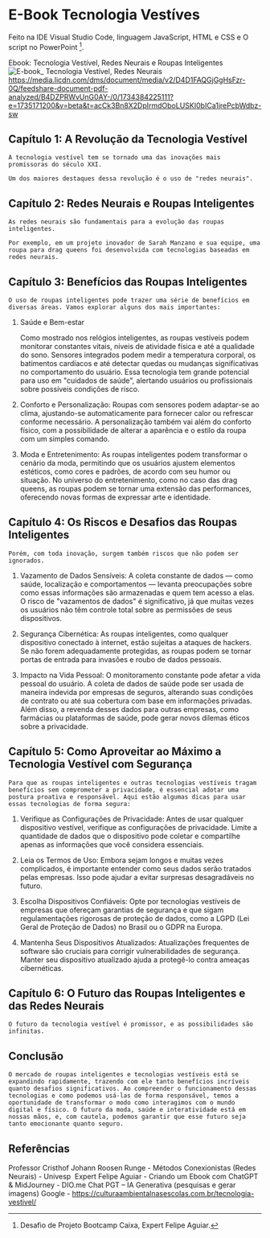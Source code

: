 # E-Book Tecnologia Vestíves

Feito na IDE Visual Studio Code, linguagem JavaScript, HTML e CSS e O script no PowerPoint [^1].

Ebook: Tecnologia Vestível, Redes Neurais e Roupas Inteligentes
![E-book_ Tecnologia Vestível, Redes Neurais](https://github.com/user-attachments/assets/c33a5c3b-5dd0-4aa6-abc7-02307e16019f)
https://media.licdn.com/dms/document/media/v2/D4D1FAQGjGgHsFzr-0Q/feedshare-document-pdf-analyzed/B4DZPRWvUnG0AY-/0/1734384225111?e=1735171200&v=beta&t=acCk3Bn8X2DpIrmdOboLUSKI0bICa1jrePcbWdbz-sw

## Capítulo 1: A Revolução da Tecnologia Vestível
	
	A tecnologia vestível tem se tornado uma das inovações mais promissoras do século XXI.

	Um dos maiores destaques dessa revolução é o uso de "redes neurais". 

## Capítulo 2: Redes Neurais e Roupas Inteligentes

	As redes neurais são fundamentais para a evolução das roupas inteligentes. 

	Por exemplo, em um projeto inovador de Sarah Manzano e sua equipe, uma roupa para drag queens foi desenvolvida com tecnologias baseadas em redes neurais.

## Capítulo 3: Benefícios das Roupas Inteligentes

	O uso de roupas inteligentes pode trazer uma série de benefícios em diversas áreas. Vamos explorar alguns dos mais importantes:

1. Saúde e Bem-estar 
 
   	Como mostrado nos relógios inteligentes, as roupas vestíveis podem monitorar constantes vitais, níveis de atividade física e até a qualidade do sono. Sensores integrados podem medir a temperatura corporal, os batimentos cardíacos e até detectar quedas ou mudanças significativas no comportamento do usuário. Essa tecnologia tem grande potencial para uso em "cuidados de saúde", alertando usuários ou profissionais sobre possíveis condições de risco.

2. Conforto e Personalização:
   	Roupas com sensores podem adaptar-se ao clima, ajustando-se automaticamente para fornecer calor ou refrescar conforme necessário. A personalização também vai além do conforto físico, com a possibilidade de alterar a aparência e o estilo da roupa com um simples comando.

3. Moda e Entretenimento:
   	As roupas inteligentes podem transformar o cenário da moda, permitindo que os usuários ajustem elementos estéticos, como cores e padrões, de acordo com seu humor ou situação. No universo do entretenimento, como no caso das drag queens, as roupas podem se tornar uma extensão das performances, oferecendo novas formas de expressar arte e identidade.

## Capítulo 4: Os Riscos e Desafios das Roupas Inteligentes
 

	Porém, com toda inovação, surgem também riscos que não podem ser ignorados.
1. Vazamento de Dados Sensíveis: 
   	A coleta constante de dados — como saúde, localização e comportamentos — levanta preocupações sobre como essas informações são armazenadas e quem tem acesso a elas. O risco de "vazamentos de dados" é significativo, já que muitas vezes os usuários não têm controle total sobre as permissões de seus dispositivos.

2. Segurança Cibernética:
  	As roupas inteligentes, como qualquer dispositivo conectado à internet, estão sujeitas a ataques de hackers. Se não forem adequadamente protegidas, as roupas podem se tornar portas de entrada para invasões e roubo de dados pessoais.

3. Impacto na Vida Pessoal:
 	O monitoramento constante pode afetar a vida pessoal do usuário. A coleta de dados de saúde pode ser usada de maneira indevida por empresas de seguros, alterando suas condições de contrato ou até sua cobertura com base em informações privadas. Além disso, a revenda desses dados para outras empresas, como farmácias ou plataformas de saúde, pode gerar novos dilemas éticos sobre a privacidade.

## Capítulo 5: Como Aproveitar ao Máximo a Tecnologia Vestível com Segurança
 
	Para que as roupas inteligentes e outras tecnologias vestíveis tragam benefícios sem comprometer a privacidade, é essencial adotar uma postura proativa e responsável. Aqui estão algumas dicas para usar essas tecnologias de forma segura:

1. Verifique as Configurações de Privacidade:
	Antes de usar qualquer dispositivo vestível, verifique as configurações de privacidade. Limite a quantidade de dados que o dispositivo pode coletar e compartilhe apenas as informações que você considera essenciais.

2. Leia os Termos de Uso:
	Embora sejam longos e muitas vezes complicados, é importante entender como seus dados serão tratados pelas empresas. Isso pode ajudar a evitar surpresas desagradáveis no futuro.

3. Escolha Dispositivos Confiáveis:
	Opte por tecnologias vestíveis de empresas que ofereçam garantias de segurança e que sigam regulamentações rigorosas de proteção de dados, como a LGPD (Lei Geral de Proteção de Dados) no Brasil ou o GDPR na Europa.

4. Mantenha Seus Dispositivos Atualizados:
	Atualizações frequentes de software são cruciais para corrigir vulnerabilidades de segurança. Manter seu dispositivo atualizado ajuda a protegê-lo contra ameaças cibernéticas.

## Capítulo 6: O Futuro das Roupas Inteligentes e das Redes Neurais
 
	O futuro da tecnologia vestível é promissor, e as possibilidades são infinitas. 
## Conclusão

	O mercado de roupas inteligentes e tecnologias vestíveis está se expandindo rapidamente, trazendo com ele tanto benefícios incríveis quanto desafios significativos. Ao compreender o funcionamento dessas tecnologias e como podemos usá-las de forma responsável, temos a oportunidade de transformar o modo como interagimos com o mundo digital e físico. O futuro da moda, saúde e interatividade está em nossas mãos, e, com cautela, podemos garantir que esse futuro seja tanto emocionante quanto seguro.

## Referências
Professor Cristhof Johann Roosen Runge - Métodos Conexionistas (Redes Neurais) - Univesp ​
Expert Felipe Aguiar - Criando um Ebook com ChatGPT & MidJourney - DIO.me​
Chat PGT – IA Generativa (pesquisas e gerar imagens)​
Google - https://culturaambientalnasescolas.com.br/tecnologia-vestivel/ ​

[^1]: Desafio de Projeto Bootcamp Caixa, Expert Felipe Aguiar.
